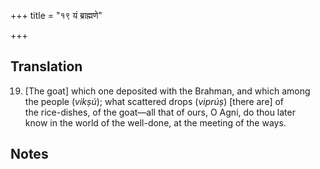 +++
title = "१९ यं ब्राह्मणे"

+++
## Translation
19. \[The goat\] which one deposited with the Brahman, and which among  
the people (*vikṣú*); what scattered drops (*viprúṣ*) \[there are\] of  
the rice-dishes, of the goat—all that of ours, O Agni, do thou later  
know in the world of the well-done, at the meeting of the ways.

## Notes

